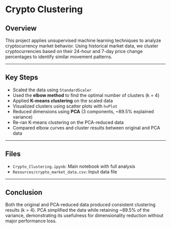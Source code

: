 # Crypto Clustering

## Overview

This project applies unsupervised machine learning techniques to analyze cryptocurrency market behavior. Using historical market data, we cluster cryptocurrencies based on their 24-hour and 7-day price change percentages to identify similar movement patterns.

---

## Key Steps

- Scaled the data using `StandardScaler`
- Used the **elbow method** to find the optimal number of clusters (k = 4)
- Applied **K-means clustering** on the scaled data
- Visualized clusters using scatter plots with `hvPlot`
- Reduced dimensions using **PCA** (3 components, ~89.5% explained variance)
- Re-ran K-means clustering on the PCA-reduced data
- Compared elbow curves and cluster results between original and PCA data

---

## Files

- `Crypto_Clustering.ipynb`: Main notebook with full analysis
- `Resources/crypto_market_data.csv`: Input data file

---

## Conclusion

Both the original and PCA-reduced data produced consistent clustering results (k = 4). PCA simplified the data while retaining ~89.5% of the variance, demonstrating its usefulness for dimensionality reduction without major performance loss.
